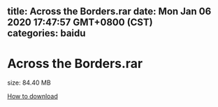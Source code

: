 
title: Across the Borders.rar
date: Mon Jan 06 2020 17:47:57 GMT+0800 (CST)    
categories: baidu
---

# Across the Borders.rar
size: 84.40 MB
 
 

[How to download](https://bpcam.bemobtrk.com/go/2ceec3aa-1ca2-46d6-b9ff-aaa5c184517c?jno=2491)